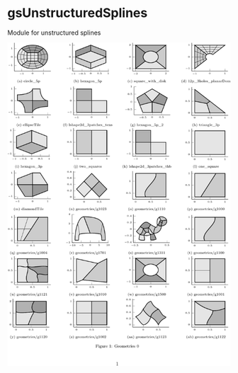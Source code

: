 # gsUnstructuredSplines
Module for unstructured splines

![plot](./readme/dictionary_geometries.png)
